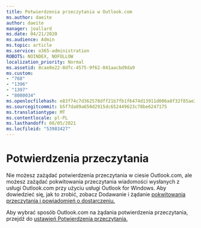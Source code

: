 ```yaml
---
title: Potwierdzenia przeczytania w Outlook.com
ms.author: daeite
author: daeite
manager: joallard
ms.date: 04/21/2020
ms.audience: Admin
ms.topic: article
ms.service: o365-administration
ROBOTS: NOINDEX, NOFOLLOW
localization_priority: Normal
ms.assetid: 8cae0e22-0dfc-4575-9f62-041aacbd9da9
ms.custom:
- "768"
- "1396"
- "1397"
- "8000034"
ms.openlocfilehash: e83f74c7d362578dff21b7fb1f6474d13911d006a8f32f85ae30bce73bf8fd52
ms.sourcegitcommit: b5f7da89a650d2915dc652449623c78be6247175
ms.translationtype: MT
ms.contentlocale: pl-PL
ms.lasthandoff: 08/05/2021
ms.locfileid: "53983427"
---
```

# <a name="read-receipts"></a>Potwierdzenia przeczytania

Nie możesz zażądać potwierdzenia przeczytania w ciesie Outlook.com, ale możesz zażądać pokwitowania przeczytania wiadomości wysłanych z usługi Outlook.com przy użyciu usługi Outlook for Windows. Aby dowiedzieć się, jak to zrobić, zobacz Dodawanie i żądanie [pokwitowania przeczytania i powiadomień o dostarczeniu.](https://support.office.com/article/a34bf70a-4c2c-4461-b2a1-12e4a7a92141?wt.mc_id=Office_Outlook_com_Alchemy)
  
Aby wybrać sposób Outlook.com na żądania potwierdzenia przeczytania, przejdź do [ustawień Potwierdzenia przeczytania.](https://outlook.live.com/mail/options/mail/handling/readReceipts)
